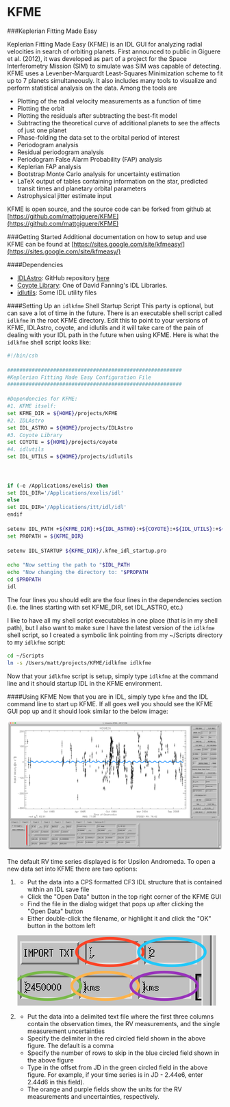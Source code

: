 KFME
====

###Keplerian Fitting Made Easy

Keplerian Fitting Made Easy (KFME) is an IDL GUI for analyzing radial velocities in search of orbiting planets. First announced to public in Giguere et al. (2012), it was developed as part of a project for the Space Interferometry Mission (SIM) to simulate was SIM was capable of detecting. KFME uses a Levenber-Marquardt Least-Squares Minimization scheme to fit up to 7 planets simultaneously. It also includes many tools to visualize and perform statistical analysis on the data. Among the tools are
- Plotting of the radial velocity measurements as a function of time
- Plotting the orbit
- Plotting the residuals after subtracting the best-fit model
- Subtracting the theoretical curve of additional planets to see the affects of just one planet
- Phase-folding the data set to the orbital period of interest
- Periodogram analysis
- Residual periodogram analysis
- Periodogram False Alarm Probability (FAP) analysis
- Keplerian FAP analysis
- Bootstrap Monte Carlo analysis for uncertainty estimation
- LaTeX output of tables containing information on the star, predicted transit times and planetary orbital parameters
- Astrophysical jitter estimate input

KFME is open source, and the source code can be forked from github at
[https://github.com/mattgiguere/KFME](https://github.com/mattgiguere/KFME)

###Getting Started
Additional documentation on how to setup and use KFME can be found at
[https://sites.google.com/site/kfmeasy/](https://sites.google.com/site/kfmeasy/)

####Dependencies
- [IDLAstro](http://idlastro.gsfc.nasa.gov): GitHub repository [here](https://github.com/wlandsman/IDLAstro)
- [Coyote Library](http://www.idlcoyote.com/documents/programs.php#COYOTE_LIBRARY_DOWNLOAD): One of David Fanning's IDL Libraries.
- [idlutils](https://github.com/mattgiguere/idlutils): Some IDL utility files

####Setting Up an `idlkfme` Shell Startup Script
This party is optional, but can save a lot of time in the future. There is an executable shell script called `idlkfme` in the root KFME directory. Edit this to point to your versions of KFME, IDLAstro, coyote, and idlutils and it will take care of the pain of dealing with your IDL path in the future when using KFME. Here is what the `idlkfme` shell script looks like:

```sh
#!/bin/csh

#########################################################
#Keplerian Fitting Made Easy Configuration File
#########################################################

#Dependencies for KFME:
#1. KFME itself:
set KFME_DIR = ${HOME}/projects/KFME
#2. IDLAstro
set IDL_ASTRO = ${HOME}/projects/IDLAstro
#3. Coyote Library
set COYOTE = ${HOME}/projects/coyote
#4. idlutils
set IDL_UTILS = ${HOME}/projects/idlutils



if (-e /Applications/exelis) then
set IDL_DIR='/Applications/exelis/idl'
else
set IDL_DIR='/Applications/itt/idl/idl'
endif

setenv IDL_PATH +${KFME_DIR}:+${IDL_ASTRO}:+${COYOTE}:+${IDL_UTILS}:+${IDL_DIR}/lib
set PROPATH = ${KFME_DIR}

setenv IDL_STARTUP ${KFME_DIR}/.kfme_idl_startup.pro

echo "Now setting the path to "$IDL_PATH
echo "Now changing the directory to: "$PROPATH
cd $PROPATH
idl
````

The four lines you should edit are the four lines in the dependencies section (i.e. the lines starting with set KFME_DIR, set IDL_ASTRO, etc.)


I like to have all my shell script executables in one place (that is in my shell path), but I also want to make sure I have the latest version of the `idlkfme` shell script, so I created a symbolic link pointing from my ~/Scripts directory to my `idlkfme` script:

```sh
cd ~/Scripts
ln -s /Users/matt/projects/KFME/idlkfme idlkfme
```

Now that your `idlkfme` script is setup, simply type `idlkfme` at the command line and it should startup IDL in the KFME environment.

####Using KFME
Now that you are in IDL, simply type `kfme` and the IDL command line to start up KFME. If all goes well you should see the KFME GUI pop up  and it should look similar to the below image:

![KFME Startup GUI](https://github.com/mattgiguere/KFME/blob/master/images/KFME_Startup.png)

The default RV time series displayed is for Upsilon Andromeda. To open a new data set into KFME there are two options:

1. - Put the data into a CPS formatted CF3 IDL structure that is contained within an IDL save file
   - Click the "Open Data" button in the top right corner of the KFME GUI
   - Find the file in the dialog widget that pops up after clicking the "Open Data" button
   - Either double-click the filename, or highlight it and click the "OK" button in the bottom left

   ![KFME Import Data](https://github.com/mattgiguere/KFME/blob/master/images/KFME_Data_Import.png)


2. - Put the data into a delimited text file where the first three columns contain the observation times, the RV measurements, and the single measurement uncertainties
   - Specify the delimiter in the red circled field shown in the above figure. The default is a comma
   - Specify the number of rows to skip in the blue circled field shown in the above figure
   - Type in the offset from JD in the green circled field in the above figure. For example, if your time series is in JD - 2.44e6, enter 2.44d6 in this field).
   - The orange and purple fields show the units for the RV measurements and uncertainties, respectively.
